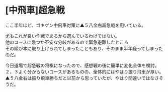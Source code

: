 # [中飛車]超急戦

ここ半年ほど、ゴキゲン中飛車対策に▲５八金右超急戦を用いている。

尤もこれが良い作戦であるから選んでいるわけではない。  
他のコースに幾つか不安な分岐があるので緊急避難したところ  
その順が本に取り上げられてしまったこともあり、そのまま半年経ってしまったのだ。

今日道場で超急戦の将棋になったので、感想戦の後に簡単に変化全体を検討。  
２，３よく分からないコースがあるものの、全体的にはやはり振り飛車が厚い。  
▲５八金右は振り飛車勝ちだと以前から思っていたが、やはり間違いではなさそうだ。
